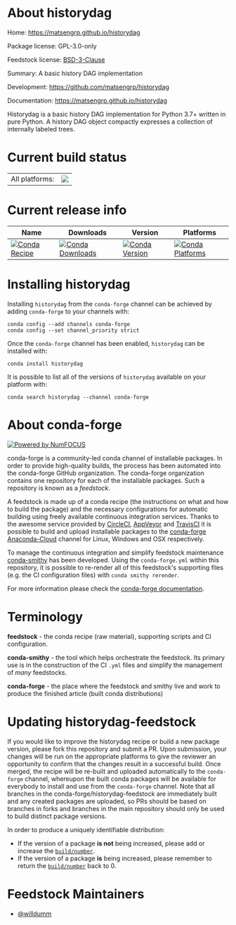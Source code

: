 About historydag
================

Home: https://matsengrp.github.io/historydag

Package license: GPL-3.0-only

Feedstock license: [BSD-3-Clause](https://github.com/conda-forge/historydag-feedstock/blob/master/LICENSE.txt)

Summary: A basic history DAG implementation

Development: https://github.com/matsengrp/historydag

Documentation: https://matsengrp.github.io/historydag

Historydag is a basic history DAG implementation for Python 3.7+
written in pure Python. A history DAG object compactly expresses
a collection of internally labeled trees.


Current build status
====================


<table><tr><td>All platforms:</td>
    <td>
      <a href="https://dev.azure.com/conda-forge/feedstock-builds/_build/latest?definitionId=15602&branchName=master">
        <img src="https://dev.azure.com/conda-forge/feedstock-builds/_apis/build/status/historydag-feedstock?branchName=master">
      </a>
    </td>
  </tr>
</table>

Current release info
====================

| Name | Downloads | Version | Platforms |
| --- | --- | --- | --- |
| [![Conda Recipe](https://img.shields.io/badge/recipe-historydag-green.svg)](https://anaconda.org/conda-forge/historydag) | [![Conda Downloads](https://img.shields.io/conda/dn/conda-forge/historydag.svg)](https://anaconda.org/conda-forge/historydag) | [![Conda Version](https://img.shields.io/conda/vn/conda-forge/historydag.svg)](https://anaconda.org/conda-forge/historydag) | [![Conda Platforms](https://img.shields.io/conda/pn/conda-forge/historydag.svg)](https://anaconda.org/conda-forge/historydag) |

Installing historydag
=====================

Installing `historydag` from the `conda-forge` channel can be achieved by adding `conda-forge` to your channels with:

```
conda config --add channels conda-forge
conda config --set channel_priority strict
```

Once the `conda-forge` channel has been enabled, `historydag` can be installed with:

```
conda install historydag
```

It is possible to list all of the versions of `historydag` available on your platform with:

```
conda search historydag --channel conda-forge
```


About conda-forge
=================

[![Powered by
NumFOCUS](https://img.shields.io/badge/powered%20by-NumFOCUS-orange.svg?style=flat&colorA=E1523D&colorB=007D8A)](https://numfocus.org)

conda-forge is a community-led conda channel of installable packages.
In order to provide high-quality builds, the process has been automated into the
conda-forge GitHub organization. The conda-forge organization contains one repository
for each of the installable packages. Such a repository is known as a *feedstock*.

A feedstock is made up of a conda recipe (the instructions on what and how to build
the package) and the necessary configurations for automatic building using freely
available continuous integration services. Thanks to the awesome service provided by
[CircleCI](https://circleci.com/), [AppVeyor](https://www.appveyor.com/)
and [TravisCI](https://travis-ci.com/) it is possible to build and upload installable
packages to the [conda-forge](https://anaconda.org/conda-forge)
[Anaconda-Cloud](https://anaconda.org/) channel for Linux, Windows and OSX respectively.

To manage the continuous integration and simplify feedstock maintenance
[conda-smithy](https://github.com/conda-forge/conda-smithy) has been developed.
Using the ``conda-forge.yml`` within this repository, it is possible to re-render all of
this feedstock's supporting files (e.g. the CI configuration files) with ``conda smithy rerender``.

For more information please check the [conda-forge documentation](https://conda-forge.org/docs/).

Terminology
===========

**feedstock** - the conda recipe (raw material), supporting scripts and CI configuration.

**conda-smithy** - the tool which helps orchestrate the feedstock.
                   Its primary use is in the construction of the CI ``.yml`` files
                   and simplify the management of *many* feedstocks.

**conda-forge** - the place where the feedstock and smithy live and work to
                  produce the finished article (built conda distributions)


Updating historydag-feedstock
=============================

If you would like to improve the historydag recipe or build a new
package version, please fork this repository and submit a PR. Upon submission,
your changes will be run on the appropriate platforms to give the reviewer an
opportunity to confirm that the changes result in a successful build. Once
merged, the recipe will be re-built and uploaded automatically to the
`conda-forge` channel, whereupon the built conda packages will be available for
everybody to install and use from the `conda-forge` channel.
Note that all branches in the conda-forge/historydag-feedstock are
immediately built and any created packages are uploaded, so PRs should be based
on branches in forks and branches in the main repository should only be used to
build distinct package versions.

In order to produce a uniquely identifiable distribution:
 * If the version of a package **is not** being increased, please add or increase
   the [``build/number``](https://docs.conda.io/projects/conda-build/en/latest/resources/define-metadata.html#build-number-and-string).
 * If the version of a package **is** being increased, please remember to return
   the [``build/number``](https://docs.conda.io/projects/conda-build/en/latest/resources/define-metadata.html#build-number-and-string)
   back to 0.

Feedstock Maintainers
=====================

* [@willdumm](https://github.com/willdumm/)

